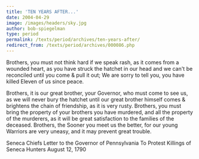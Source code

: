 ```yaml
---
title: 'TEN YEARS AFTER...'
date: 2004-04-29
image: /images/headers/sky.jpg
author: bob-spiegelman
type: period
permalink: /texts/period/archives/ten-years-after/
redirect_from: /texts/period/archives/000086.php
---
```


Brothers, you must not think hard if we speak rash, as it comes from a wounded heart, as you have struck the hatchet in our head and we can't be reconciled until you come & pull it out; We are sorry to tell you, you have killed Eleven of us since peace.

Brothers, it is our great brother, your Governor, who must come to see us, as we will never bury the hatchet until our great brother himself comes & brightens the chain of friendship, as it is very rusty. Brothers, you must bring the property of your brothers you have murdered, and all the property of the murderers, as it will be great satisfaction to the families of the deceased. Brothers, the Sooner you meet us the better, for our young Warriors are very uneasy, and it may prevent great trouble.

Seneca Chiefs
Letter to the Governor of Pennsylvania
To Protest Killings of Seneca Hunters
August 12, 1790
